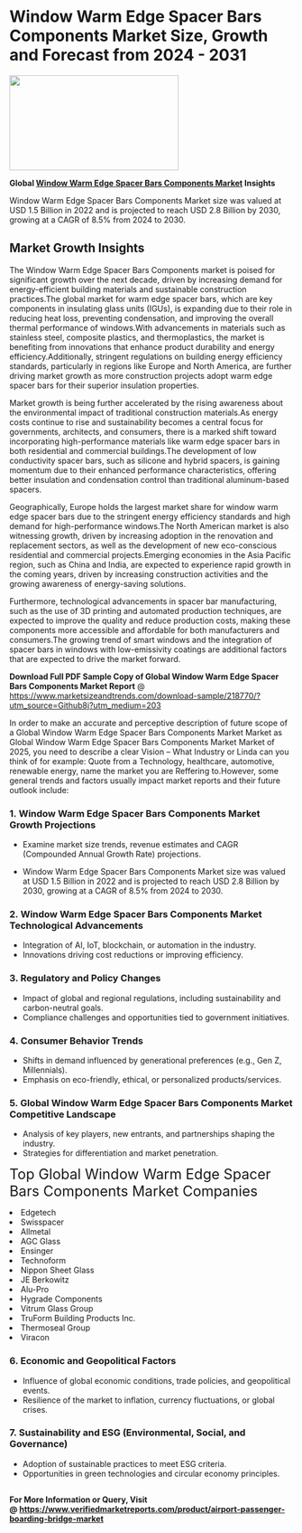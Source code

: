 <H1>Window Warm Edge Spacer Bars Components Market Size, Growth and Forecast from 2024 - 2031</H1><img class="aligncenter size-medium wp-image-584254" src="https://thirdeyenews.in/wp-content/uploads/2024/09/Global-Market-Research-300x168.jpeg" alt="" width="300" height="168" /><p><strong>Global&nbsp;<a href="https://www.marketsizeandtrends.com/download-sample/218770/?utm_source=Github8j?utm_medium=203">Window Warm Edge Spacer Bars Components Market</a> Insights</strong></p><p>Window Warm Edge Spacer Bars Components Market size was valued at USD 1.5 Billion in 2022 and is projected to reach USD 2.8 Billion by 2030, growing at a CAGR of 8.5% from 2024 to 2030.</p><p><h2>Market Growth Insights</h2> <p>The Window Warm Edge Spacer Bars Components market is poised for significant growth over the next decade, driven by increasing demand for energy-efficient building materials and sustainable construction practices.The global market for warm edge spacer bars, which are key components in insulating glass units (IGUs), is expanding due to their role in reducing heat loss, preventing condensation, and improving the overall thermal performance of windows.With advancements in materials such as stainless steel, composite plastics, and thermoplastics, the market is benefiting from innovations that enhance product durability and energy efficiency.Additionally, stringent regulations on building energy efficiency standards, particularly in regions like Europe and North America, are further driving market growth as more construction projects adopt warm edge spacer bars for their superior insulation properties.</p> <p>Market growth is being further accelerated by the rising awareness about the environmental impact of traditional construction materials.As energy costs continue to rise and sustainability becomes a central focus for governments, architects, and consumers, there is a marked shift toward incorporating high-performance materials like warm edge spacer bars in both residential and commercial buildings.The development of low conductivity spacer bars, such as silicone and hybrid spacers, is gaining momentum due to their enhanced performance characteristics, offering better insulation and condensation control than traditional aluminum-based spacers.</p> <p>Geographically, Europe holds the largest market share for window warm edge spacer bars due to the stringent energy efficiency standards and high demand for high-performance windows.The North American market is also witnessing growth, driven by increasing adoption in the renovation and replacement sectors, as well as the development of new eco-conscious residential and commercial projects.Emerging economies in the Asia Pacific region, such as China and India, are expected to experience rapid growth in the coming years, driven by increasing construction activities and the growing awareness of energy-saving solutions.</p> <p>Furthermore, technological advancements in spacer bar manufacturing, such as the use of 3D printing and automated production techniques, are expected to improve the quality and reduce production costs, making these components more accessible and affordable for both manufacturers and consumers.The growing trend of smart windows and the integration of spacer bars in windows with low-emissivity coatings are additional factors that are expected to drive the market forward.</p> <p><span class=""><strong>Download Full PDF Sample Copy of Global Window Warm Edge Spacer Bars Components Market Report</strong> @ <a href="https://www.marketsizeandtrends.com/download-sample/218770/?utm_source=Github8j?utm_medium=203" target="_blank">https://www.marketsizeandtrends.com/download-sample/218770/?utm_source=Github8j?utm_medium=203</a></span></p><p>In order to make an accurate and perceptive description of future scope of a Global&nbsp;Window Warm Edge Spacer Bars Components Market Market as Global&nbsp;Window Warm Edge Spacer Bars Components Market Market of 2025, you need to describe a clear Vision &ndash; What Industry or Linda can you think of for example: Quote from a Technology, healthcare, automotive, renewable energy, name the market you are Reffering to.However, some general trends and factors usually impact market reports and their future outlook include:</p><h3>1.&nbsp;<strong>Window Warm Edge Spacer Bars Components Market Growth Projections</strong></h3><ul><li>Examine market size trends, revenue estimates and CAGR (Compounded Annual Growth Rate) projections.</li><li><p>Window Warm Edge Spacer Bars Components Market size was valued at USD 1.5 Billion in 2022 and is projected to reach USD 2.8 Billion by 2030, growing at a CAGR of 8.5% from 2024 to 2030.</p></li></ul><h3>2.&nbsp;<strong>Window Warm Edge Spacer Bars Components Market Technological Advancements</strong></h3><ul><li>Integration of AI, IoT, blockchain, or automation in the industry.</li><li>Innovations driving cost reductions or improving efficiency.</li></ul><h3>3.&nbsp;<strong>Regulatory and Policy Changes</strong></h3><ul><li>Impact of global and regional regulations, including sustainability and carbon-neutral goals.</li><li>Compliance challenges and opportunities tied to government initiatives.</li></ul><h3>4.&nbsp;<strong>Consumer Behavior Trends</strong></h3><ul><li>Shifts in demand influenced by generational preferences (e.g., Gen Z, Millennials).</li><li>Emphasis on eco-friendly, ethical, or personalized products/services.</li></ul><h3>5.&nbsp;<strong>Global Window Warm Edge Spacer Bars Components Market Competitive Landscape</strong></h3><ul><li>Analysis of key players, new entrants, and partnerships shaping the industry.</li><li>Strategies for differentiation and market penetration.</li></ul><p data-pm-slice="1 1 []"><span style="color: inherit; font-family: inherit; font-size: 25px;">Top Global Window Warm Edge Spacer Bars Components Market Companies</span></p><div class="" data-test-id=""><p><li>Edgetech</li><li> Swisspacer</li><li> Allmetal</li><li> AGC Glass</li><li> Ensinger</li><li> Technoform</li><li> Nippon Sheet Glass</li><li> JE Berkowitz</li><li> Alu-Pro</li><li> Hygrade Components</li><li> Vitrum Glass Group</li><li> TruForm Building Products Inc.</li><li> Thermoseal Group</li><li> Viracon</li></p></div><h3>6.&nbsp;<strong>Economic and Geopolitical Factors</strong></h3><ul><li>Influence of global economic conditions, trade policies, and geopolitical events.</li><li>Resilience of the market to inflation, currency fluctuations, or global crises.</li></ul><h3>7.&nbsp;<strong>Sustainability and ESG (Environmental, Social, and Governance)</strong></h3><ul><li>Adoption of sustainable practices to meet ESG criteria.</li><li>Opportunities in green technologies and circular economy principles.</li></ul><h2><strong style="font-size: 14px;">For More Information or Query, Visit @&nbsp;</strong><a style="background-color: #ffffff; font-size: 14px;" href="https://www.marketsizeandtrends.com/report/window-warm-edge-spacer-bars-components-market/" target="_blank">https://www.verifiedmarketreports.com/product/airport-passenger-boarding-bridge-market</a></h2>